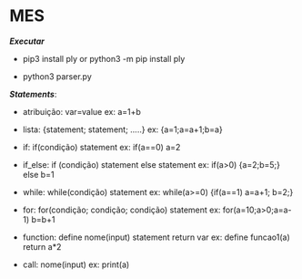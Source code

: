 # MES

***Executar***

- pip3 install ply   or  python3 -m pip install ply

- python3 parser.py




***Statements***:

- atribuição: var=value 					ex: a=1+b

- lista: {statement; statement; .....} 			ex: {a=1;a=a+1;b=a}

- if: if(condição) statement 				ex: if(a==0) a=2

- if_else: if (condição) statement else statement 	ex: if(a>0) {a=2;b=5;} else b=1

- while: while(condição) statement 			ex: while(a>=0) {if(a==1) a=a+1; b=2;}

- for: for(condição; condição; condição) statement 	ex: for(a=10;a>0;a=a-1) b=b+1

- function: define nome(input) statement return var 	ex: define funcao1(a) return a*2

- call: nome(input) 					ex: print(a)
